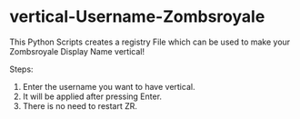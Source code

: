 # vertical-Username-Zombsroyale
This Python Scripts creates a registry File which can be used to make your Zombsroyale Display Name vertical!

Steps:
1. Enter the username you want to have vertical.
2. It will be applied after pressing Enter.
3. There is no need to restart ZR.
